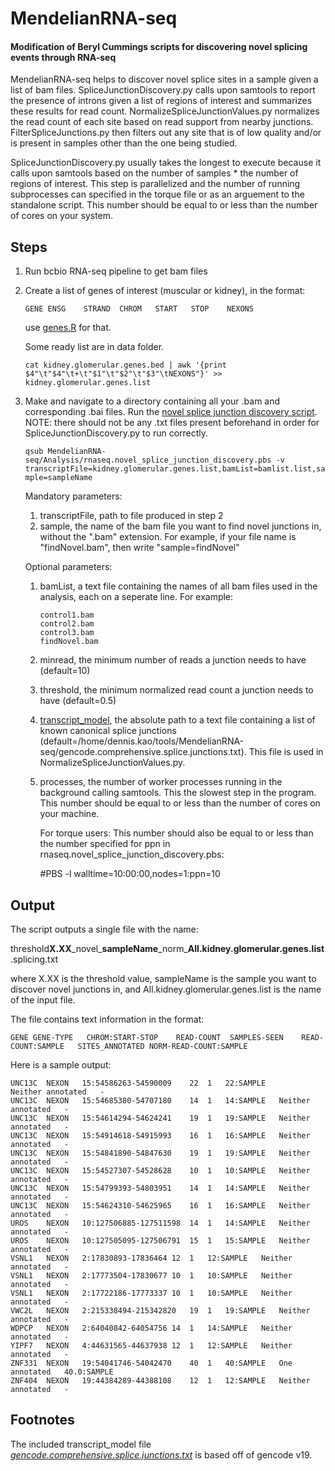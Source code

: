 ﻿# MendelianRNA-seq

#### Modification of Beryl Cummings scripts for discovering novel splicing events through RNA-seq

MendelianRNA-seq helps to discover novel splice sites in a sample given a list of bam files. SpliceJunctionDiscovery.py calls upon samtools to report the presence of introns given a list of regions of interest and summarizes these results for read count. NormalizeSpliceJunctionValues.py normalizes the read count of each site based on read support from nearby junctions. FilterSpliceJunctions.py then filters out any site that is of low quality and/or is present in samples other than the one being studied.

SpliceJunctionDiscovery.py usually takes the longest to execute because it calls upon samtools based on the number of samples * the number of regions of interest. This step is parallelized and the number of running subprocesses can specified in the torque file or as an arguement to the standalone script. This number should be equal to or less than the number of cores on your system.

## Steps

1. Run bcbio RNA-seq pipeline to get bam files

2. Create a list of genes of interest (muscular or kidney), in the format:
	
	```GENE	ENSG	STRAND	CHROM	START	STOP	NEXONS```

	use [genes.R](https://github.com/naumenko-sa/bioscripts/blob/master/genes.R) for that.

	Some ready list are in data folder.

	```cat kidney.glomerular.genes.bed | awk '{print $4"\t"$4"\t+\t"$1"\t"$2"\t"$3"\tNEXONS"}' >> kidney.glomerular.genes.list```

3. Make and navigate to a directory containing all your .bam and corresponding .bai files. Run the [novel splice junction discovery script](https://github.com/dennis-kao/MendelianRNA-seq/blob/master/Analysis/rnaseq.novel_splice_junction_discovery.pbs). NOTE: there should not be any .txt files present beforehand in order for SpliceJunctionDiscovery.py to run correctly.

	```qsub MendelianRNA-seq/Analysis/rnaseq.novel_splice_junction_discovery.pbs -v transcriptFile=kidney.glomerular.genes.list,bamList=bamlist.list,sample=sampleName```

	Mandatory parameters:
	1. transcriptFile, path to file produced in step 2
	2. sample, the name of the bam file you want to find novel junctions in, without the ".bam" extension. For example, if your file name is "findNovel.bam", then write "sample=findNovel"
	
	Optional parameters:
	1. bamList, a text file containing the names of all bam files used in the analysis, each on a seperate line. For example:

		```
		control1.bam
		control2.bam
		control3.bam
		findNovel.bam
		```
		
	2. minread, the minimum number of reads a junction needs to have (default=10)
	3. threshold, the minimum normalized read count a junction needs to have (default=0.5)
	4. [transcript_model](https://github.com/dennis-kao/MendelianRNA-seq/blob/master/gencode.comprehensive.splice.junctions.txt), the absolute path to a text file containing a list of known canonical splice junctions (default=/home/dennis.kao/tools/MendelianRNA-seq/gencode.comprehensive.splice.junctions.txt). This file is used in NormalizeSpliceJunctionValues.py.
	5. processes, the number of worker processes running in the background calling samtools. This the slowest step in the program. This number should be equal to or less than the number of cores on your machine. 
	
		For torque users: This number should also be equal to or less than the number specified for ppn in rnaseq.novel_splice_junction_discovery.pbs:

		
		#PBS -l walltime=10:00:00,nodes=1:ppn=10
	
## Output

The script outputs a single file with the name:

threshold**X.XX**\_novel\_**sampleName**\_norm\_**All.kidney.glomerular.genes.list**.splicing.txt

where X.XX is the threshold value, sampleName is the sample you want to discover novel junctions in, and All.kidney.glomerular.genes.list is the name of the input file.

The file contains text information in the format:

```GENE	GENE-TYPE	CHROM:START-STOP	READ-COUNT	SAMPLES-SEEN	READ-COUNT:SAMPLE	SITES_ANNOTATED	NORM-READ-COUNT:SAMPLE```

Here is a sample output:

```
UNC13C	NEXON	15:54586263-54590009	22	1	22:SAMPLE       Neither annotated	-
UNC13C	NEXON	15:54685380-54707180	14	1	14:SAMPLE	Neither annotated	-
UNC13C	NEXON	15:54614294-54624241	19	1	19:SAMPLE	Neither annotated	-
UNC13C	NEXON	15:54914618-54915993	16	1	16:SAMPLE	Neither annotated	-
UNC13C	NEXON	15:54841890-54847630	19	1	19:SAMPLE	Neither annotated	-
UNC13C	NEXON	15:54527307-54528628	10	1	10:SAMPLE	Neither annotated	-
UNC13C	NEXON	15:54799393-54803951	14	1	14:SAMPLE	Neither annotated	-
UNC13C	NEXON	15:54624310-54625965	16	1	16:SAMPLE	Neither annotated	-
UROS	NEXON	10:127506885-127511598	14	1	14:SAMPLE	Neither annotated	-
UROS	NEXON	10:127505095-127506791	15	1	15:SAMPLE	Neither annotated	-
VSNL1	NEXON	2:17830893-17836464	12	1	12:SAMPLE	Neither annotated	-
VSNL1	NEXON	2:17773504-17830677	10	1	10:SAMPLE	Neither annotated	-
VSNL1	NEXON	2:17722186-17773337	10	1	10:SAMPLE	Neither annotated	-
VWC2L	NEXON	2:215338494-215342820	19	1	19:SAMPLE	Neither annotated	-
WDPCP	NEXON	2:64040842-64054756	14	1	14:SAMPLE	Neither annotated	-
YIPF7	NEXON	4:44631565-44637938	12	1	12:SAMPLE	Neither annotated	-
ZNF331	NEXON	19:54041746-54042470	40	1	40:SAMPLE	One annotated	40.0:SAMPLE
ZNF404	NEXON	19:44384289-44388108	12	1	12:SAMPLE	Neither annotated	-
```
## Footnotes

The included transcript_model file [_gencode.comprehensive.splice.junctions.txt_](https://github.com/dennis-kao/MendelianRNA-seq/blob/master/gencode.comprehensive.splice.junctions.txt) is based off of gencode v19.
